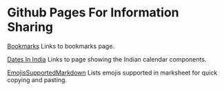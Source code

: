 # Github Pages For Information Sharing

[Bookmarks](./Bookmarks)
Links to bookmarks page.

[Dates In India](./DateInIndia)
Links to page showing the Indian calendar components.

[EmojisSupportedMarkdown](./EmojisSupported.md)
Lists emojis supported in marksheet for quick copying and pasting.
